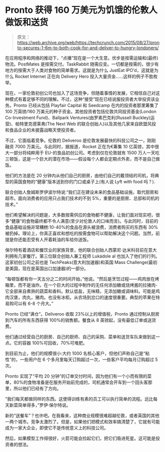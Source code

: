 # Pronto 获得 160 万美元为饥饿的伦敦人做饭和送货 

> 原文：<https://web.archive.org/web/https://techcrunch.com/2015/08/27/pronto-secures-1-6m-to-both-cook-for-and-deliver-to-hungry-londoners/>

在应用程序和网络的推动下，“点播”现在是一个大生意。优步是按需运输和(最终)物流。PostMates 是按需交付。TaskRabbit 随需应变。一切都是按需的，很少有地方的按需大于人类对食物的简单需求。这就是为什么 JustEat IPO'd，这就是为什么 Rocket Internet 正在向 Delivery Hero 投入大量资金……这样的例子不胜枚举。

现在，一家伦敦初创公司也加入了这场竞争，但随着事情的发展，它相信自己对这种模式有着足够不同的理解。不过，这种“接受”现在已经说服投资者大举投资该业务。Pronto 已经从包括 Playfair Capital 和 Seedcamp 在内的投资者那里筹集了 100 万英镑/160 万美元的种子资金。其他投资者包括伦敦共同投资基金(London Co-Investment Fund)、Ballpark Ventures(由罗素巴克利(Russell Buckley)运营)、帕特里克德莱弗(The Next Web 的联合创始人)以及其他几家来自欧盟风投和食品企业的未披露战略天使投资者。

不过，它面临着竞争。伦敦的 Deliveroo 是伦敦发展最快的科技公司之一，刚刚融资 7000 万美元。与此同时，据报道，Rocket 正在为€筹集 10 亿英镑，其中很大一部分将纯粹用于 EU-的食品初创公司。考虑到仅在伦敦就有 1500 万人一天吃三顿饭，这是一个巨大的潜在市场——假设每个人都会定期点外卖，而不是自己做饭。

他们的方法是在 20 分钟内从他们自己的厨房，由他们自己的戴领结的司机，将典型的英国食物的“健康”版本送到你的门口或桌子上(有人说 Lyft with food 吗？).

联合创始人詹姆斯罗伊波尔特说:“我们正在建设未来的食品基础设施，取代厨房和超市。面向消费者的应用只占我们技术的不到 5%，重要的是厨房、总部和司机的技术。”

他们希望解决的问题是，大多数按需供应的食物都不健康，让我们面对现实吧，很多“健康”的食物最终都不令人满意(至少对伦敦人的口味而言)。与此同时，目前的食品基础设施非常糟糕:10-40%的食品在源头被浪费，消费者购买的东西有 30%被扔掉。理论上，你真正喜欢和想吃的按需食物可以帮助解决这个问题。当然，前提是你还能忍受有人开着耗油的车给你送饭。

保尔特有着酒店和餐饮业的家族背景，他的联合创始人西蒙尼·达米科目前在意大利拥有几家餐厅。第三位联合创始人兼工程师 Lukádole al 也加入了他们的行列。这家初创公司之前也是 TechPeaks(意大利加速器)和英国 Mass Challenge(最初是美国，现在是英国出口加速器)的一部分。

“每顿饭都有你一天五分之二的时间开始，”他说。“然后是烹饪过程——鸡肉放在烤箱里，而不是油炸。在一个巨大的过程中制作的无任何添加糖或烧烤酱的拉猪肉-它全部来自煮熟的蔬菜和香料。默认低盐，无味精，无添加糖或调味料。可能是鸡肉汉堡，肉丸，猪肉。也没有冰柜。从农场到岔口的速度很重要。典型的苹果在特易购可以有 6-8 个月大。”

Pronto 已经“满仓”。Deliveroo 收取 23%以上的增值税，Pronto 通过控制从厨房到汽车的所有东西获得 100%的销售额。餐食从 8 英镑起，没有最低订单或送货费。

他们通过经营自己的厨房、自己的厨师、自己的采购、菜单和送货车队来做到这一点。它的容器 100%可回收，70%可堆肥。

到目前为止，他们的规模很小:大约 1000 名核心客户，但他们声称自己是“粘性”的，一些用户在 6 个多月里每天订购超过一次，一些客户平均每月订购超过 5 次。

Pronto 实现了“平均 20 分钟”的订单交付时间，因为他们有一个小而有限的菜单，80%的食物准备是在服务开始前完成的，司机通常会开车到一个回头客那里，所以他们已经有了方向。

“我们每天都做同样的东西。这使得训练有素的员工可以执行简单的流程。远比每天新菜简单得多，”罗伊·保尔特说。

新的“送餐车”？也许吧。在我看来，这种商业规模很难超越伦敦，或者英国的其他一两个城市。竞争太激烈了。但是，如果他们把模式和效率搞清楚了，它就有可能成为一家大企业，即使它不是传统意义上的科技公司。

然后，如果模型工作得很好，火箭可能会捡起它们，把它们吸进死星。这可能是投资者的想法。